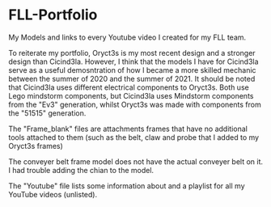 # FLL-Portfolio
My Models and links to every Youtube video I created for my FLL team.

To reiterate my portfolio, Oryct3s is my most recent design and a stronger design than Cicind3la. However, I think that the models I have for Cicind3la serve as a useful demosntration of how I became a more skilled mechanic between the summer of 2020 and the summer of 2021. It should be noted that Cicind3la uses different electrical components to Oryct3s. Both use Lego mindstorm components, but Cicind3la uses Mindstorm components from the "Ev3" generation, whilst Oryct3s was made with components from the "51515" generation.

The "Frame_blank" files are attachments frames that have no additional tools attached to them (such as the belt, claw and probe that I added to my Oryct3s frames)

The conveyer belt frame model does not have the actual conveyer belt on it. I had trouble adding the chian to the model.

The "Youtube" file lists some information about and a playlist for all my YouTube videos (unlisted).
